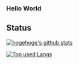 ### Hello World

## Status

<!-- リポジトリステータス -->
[![hogehoge's github stats](https://github-readme-stats.vercel.app/api?username=KatoShoma&hide=contribs&count_private=true&show_icons=true&theme=tokyonight)](https://github.com/KatoShoma/)

<!-- ソースコード統計 -->
[![Top used Langs](https://github-readme-stats.vercel.app/api/top-langs/?username=KatoShoma&layout=compact&theme=tokyonight)](https://github.com/KatoShoma/)
<!--
**KatoShoma/KatoShoma** is a ✨ _special_ ✨ repository because its `README.md` (this file) appears on your GitHub profile.

Here are some ideas to get you started:

- 🔭 I’m currently working on ...
- 🌱 I’m currently learning ...
- 👯 I’m looking to collaborate on ...
- 🤔 I’m looking for help with ...
- 💬 Ask me about ...
- 📫 How to reach me: ...
- 😄 Pronouns: ...
- ⚡ Fun fact: ...
-->
